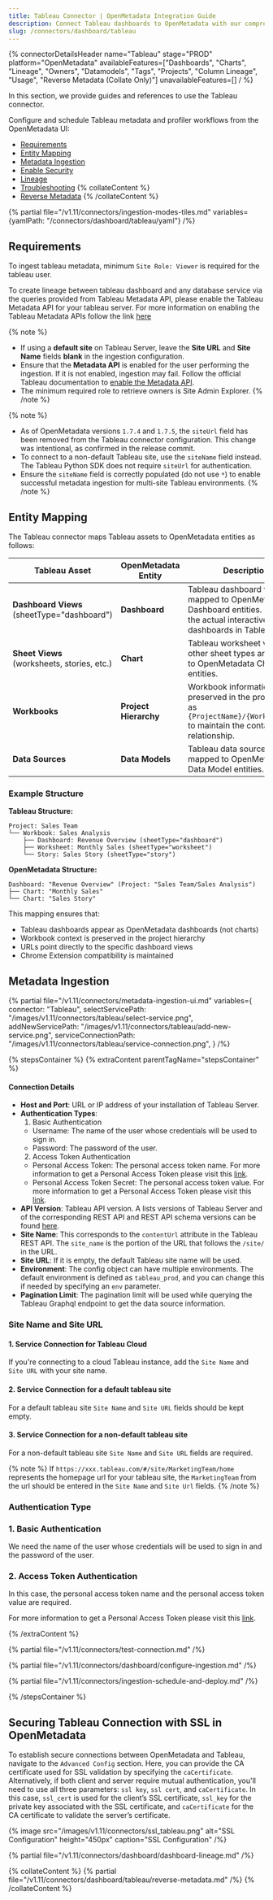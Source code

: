 ```yaml
---
title: Tableau Connector | OpenMetadata Integration Guide
description: Connect Tableau dashboards to OpenMetadata with our comprehensive connector guide. Setup instructions, configuration options, and metadata extraction steps.
slug: /connectors/dashboard/tableau
---
```


{% connectorDetailsHeader
name="Tableau"
stage="PROD"
platform="OpenMetadata"
availableFeatures=["Dashboards", "Charts", "Lineage", "Owners", "Datamodels", "Tags", "Projects", "Column Lineage", "Usage", "Reverse Metadata (Collate Only)"]
unavailableFeatures=[]
/ %}


In this section, we provide guides and references to use the Tableau connector.

Configure and schedule Tableau metadata and profiler workflows from the OpenMetadata UI:

- [Requirements](#requirements)
- [Entity Mapping](#entity-mapping)
- [Metadata Ingestion](#metadata-ingestion)
- [Enable Security](#securing-tableau-connection-with-ssl-in-openmetadata)
- [Lineage](#lineage)
- [Troubleshooting](/connectors/dashboard/tableau/troubleshooting)
{% collateContent %}
- [Reverse Metadata](#reverse-metadata)
{% /collateContent %}

{% partial file="/v1.11/connectors/ingestion-modes-tiles.md" variables={yamlPath: "/connectors/dashboard/tableau/yaml"} /%}

## Requirements

To ingest tableau metadata, minimum `Site Role: Viewer` is required for the tableau user.

To create lineage between tableau dashboard and any database service via the queries provided from Tableau Metadata API, please enable the Tableau Metadata API for your tableau server.
For more information on enabling the Tableau Metadata APIs follow the link [here](https://help.tableau.com/current/api/metadata_api/en-us/docs/meta_api_start.html)

{% note %}
- If using a **default site** on Tableau Server, leave the **Site URL** and **Site Name** fields **blank** in the ingestion configuration.  
- Ensure that the **Metadata API** is enabled for the user performing the ingestion. If it is not enabled, ingestion may fail. Follow the official Tableau documentation to [enable the Metadata API](https://help.tableau.com/current/api/metadata_api/en-us/docs/meta_api_start.html#enable-the-tableau-metadata-api-for-tableau-server).
- The minimum required role to retrieve owners is Site Admin Explorer.
{% /note %}

{% note %}
- As of OpenMetadata versions `1.7.4` and `1.7.5`, the `siteUrl` field has been removed from the Tableau connector configuration. This change was intentional, as confirmed in the release commit.  
- To connect to a non-default Tableau site, use the `siteName` field instead. The Tableau Python SDK does not require `siteUrl` for authentication.  
- Ensure the `siteName` field is correctly populated (do not use `*`) to enable successful metadata ingestion for multi-site Tableau environments.
{% /note %}

## Entity Mapping

The Tableau connector maps Tableau assets to OpenMetadata entities as follows:

| Tableau Asset | OpenMetadata Entity | Description |
|---|---|---|
| **Dashboard Views** (sheetType="dashboard") | **Dashboard** | Tableau dashboard views are mapped to OpenMetadata Dashboard entities. These are the actual interactive dashboards in Tableau. |
| **Sheet Views** (worksheets, stories, etc.) | **Chart** | Tableau worksheet views and other sheet types are mapped to OpenMetadata Chart entities. |
| **Workbooks** | **Project Hierarchy** | Workbook information is preserved in the project field as `{ProjectName}/{WorkbookName}` to maintain the container relationship. |
| **Data Sources** | **Data Models** | Tableau data sources are mapped to OpenMetadata Data Model entities. |

### Example Structure

**Tableau Structure:**
```
Project: Sales Team
└── Workbook: Sales Analysis
    ├── Dashboard: Revenue Overview (sheetType="dashboard")
    ├── Worksheet: Monthly Sales (sheetType="worksheet") 
    └── Story: Sales Story (sheetType="story")
```

**OpenMetadata Structure:**
```
Dashboard: "Revenue Overview" (Project: "Sales Team/Sales Analysis")
├── Chart: "Monthly Sales"
└── Chart: "Sales Story"
```

This mapping ensures that:
- Tableau dashboards appear as OpenMetadata dashboards (not charts)
- Workbook context is preserved in the project hierarchy
- URLs point directly to the specific dashboard views
- Chrome Extension compatibility is maintained

## Metadata Ingestion

{% partial 
  file="/v1.11/connectors/metadata-ingestion-ui.md" 
  variables={
    connector: "Tableau", 
    selectServicePath: "/images/v1.11/connectors/tableau/select-service.png",
    addNewServicePath: "/images/v1.11/connectors/tableau/add-new-service.png",
    serviceConnectionPath: "/images/v1.11/connectors/tableau/service-connection.png",
} 
/%}

{% stepsContainer %}
{% extraContent parentTagName="stepsContainer" %}

#### Connection Details

- **Host and Port**: URL or IP address of your installation of Tableau Server.
- **Authentication Types**:
    1. Basic Authentication
    - Username: The name of the user whose credentials will be used to sign in.
    - Password: The password of the user.
    2. Access Token Authentication
    - Personal Access Token: The personal access token name. For more information to get a Personal Access Token please visit this [link](https://help.tableau.com/current/server/en-us/security_personal_access_tokens.htm).
    - Personal Access Token Secret: The personal access token value. For more information to get a Personal Access Token please visit this [link](https://help.tableau.com/current/server/en-us/security_personal_access_tokens.htm).
- **API Version**: Tableau API version. A lists versions of Tableau Server and of the corresponding REST API and REST API schema versions can be found [here](https://help.tableau.com/current/api/rest_api/en-us/REST/rest_api_concepts_versions.htm).
- **Site Name**: This corresponds to the `contentUrl` attribute in the Tableau REST API. The `site_name` is the portion of the URL that follows the `/site/` in the URL.
- **Site URL**: If it is empty, the default Tableau site name will be used.
- **Environment**: The config object can have multiple environments. The default environment is defined as `tableau_prod`, and you can change this if needed by specifying an `env` parameter.
- **Pagination Limit**: The pagination limit will be used while querying the Tableau Graphql endpoint to get the data source information.

### Site Name and Site URL

#### 1. Service Connection for Tableau Cloud

If you're connecting to a cloud Tableau instance, add the `Site Name` and `Site URL` with your site name.

#### 2. Service Connection for a default tableau site

For a default tableau site `Site Name` and `Site URL` fields should be kept empty.

#### 3. Service Connection for a non-default tableau site

For a non-default tableau site `Site Name` and `Site URL` fields are required.

{% note %}
If `https://xxx.tableau.com/#/site/MarketingTeam/home` represents the homepage url for your tableau site, the `MarketingTeam` from the url should be entered in the `Site Name` and `Site Url` fields.
{% /note %}

### Authentication Type

### 1. Basic Authentication

We need the name of the user whose credentials will be used to sign in and the password of the user.

### 2. Access Token Authentication

In this case, the personal access token name and the personal access token value are required.

For more information to get a Personal Access Token please visit this [link](https://help.tableau.com/current/server/en-us/security_personal_access_tokens.htm).


{% /extraContent %}

{% partial file="/v1.11/connectors/test-connection.md" /%}

{% partial file="/v1.11/connectors/dashboard/configure-ingestion.md" /%}

{% partial file="/v1.11/connectors/ingestion-schedule-and-deploy.md" /%}

{% /stepsContainer %}

## Securing Tableau Connection with SSL in OpenMetadata

To establish secure connections between OpenMetadata and Tableau, navigate to the `Advanced Config` section. Here, you can provide the CA certificate used for SSL validation by specifying the `caCertificate`. Alternatively, if both client and server require mutual authentication, you'll need to use all three parameters: `ssl key`, `ssl cert`, and `caCertificate`. In this case, `ssl_cert` is used for the client’s SSL certificate, `ssl_key` for the private key associated with the SSL certificate, and `caCertificate` for the CA certificate to validate the server’s certificate.

  {% image
  src="/images/v1.11/connectors/ssl_tableau.png"
  alt="SSL Configuration"
  height="450px"
  caption="SSL Configuration" /%}

{% partial file="/v1.11/connectors/dashboard/dashboard-lineage.md" /%}

{% collateContent %}
{% partial file="/v1.11/connectors/dashboard/tableau/reverse-metadata.md" /%}
{% /collateContent %}
